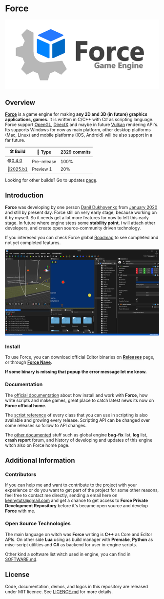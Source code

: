 # Force

![image](.github/ForceHome.png)

## Overview

[**Force**](https://danil-dukhovenko.gitbook.io/force) is a game engine for making **any 2D and 3D (in future) graphics applications, games**. It is written in C/C++ with C# as scripting language. Force support [OpenGL](https://www.khronos.org/opengl/), [DirectX](https://en.wikipedia.org/wiki/DirectX) and maybe in future
[Vulkan](https://www.khronos.org/vulkan/) rendering API's. Its supports Windows for now as main platform, other desktop platforms (Mac, Linux) and mobile platforms (IOS, Android) will be also support in a far future. 

| 🛠️ **Build** | 📑 **Type** | 2329 commits|
|------|------|------|
| 🟢[0.4.0](https://danil-dukhovenko.gitbook.io/force/other/updates/force-0.4.0)| Pre-release | 100% |
🔴[2025.b1](https://danil-dukhovenko.gitbook.io/force/other/updates/force-2025.b1.dbg-preview-1)| Preview 1 |   20% |

Looking for other builds? Go to updates [page](https://danil-dukhovenko.gitbook.io/force/other/updates). 

## Introduction

**Force** was developing by one person [Danil Dukhovenko](https://github.com/KennyProgrammer) from [January 2020](https://danil-dukhovenko.gitbook.io/force/other/insider) and still by present day. Force still on very early stage, because working on it by myself. So it needs get a lot more features for now to left this early stage. In future where engine steps some **stability point**, i will attach other developers, and create open source-community driven technology. 

If you interesed you can check Force global [Roadmap](.github/Force-RoadMap.md) to see completed and not yet completed features.

![image](.github/323007544-605798bb-cf59-4a6a-a973-ab5bd87c71e0.png) 

### Install

To use Force, you can download official Editor binaries on [**Releases**](https://github.com/KennyProgrammer/Force/releases) page, or through [**Force Nave**](https://github.com/KennyProgrammer/Force-Nave). 

**If some binary is missing that popup the error message let me know.**

### Documentation
The [official documentation](https://danil-dukhovenko.gitbook.io/force/) about how install and work with **Force**, how write scripts and make games, great place to catch latest news its now on **Force official home**.

The [script reference](https://danil-dukhovenko.gitbook.io/force/force-scripting-api) of every class that you can use in scripting is also available and growing every release. Scripting API can be changed over some releases so follow to API changes. 

The [other documented](https://danil-dukhovenko.gitbook.io/force/other) stuff such as global engine **bug-fix** list, **log** list, **crash report** forum, and history of developing and updates of this engine witch also on Force home page. 

## Additional Information

### Contributors

If you can help me and want to contribute to the project with your experience or do you want to get part of the project for some other
reasons, feel free to contact me directly, sending a email here on kennytuts@gmail.com and get a chance to get access to **Force Private Development Repository** before it's became open source and develop **Force** with me.

### Open Source Technologies

The main language on witch was **Force** writing is **C++** as Core and Editor APIs. On other side **Lua** using as build manager with **Premake**, **Python** as misc-script utilities and **C#** as backend for user in-engine scripts. 

Other kind a software list witch used in engine, you can find in [SOFTWARE.md](https://github.com/KennyProgrammer/Force/blob/main/SOFTWARE.md). 

## License

Code, documentation, demos, and logos in this repository are released under MIT licence. See [LICENCE.md](https://github.com/KennyProgrammer/Force/blob/main/LICENSE) for more details. 

